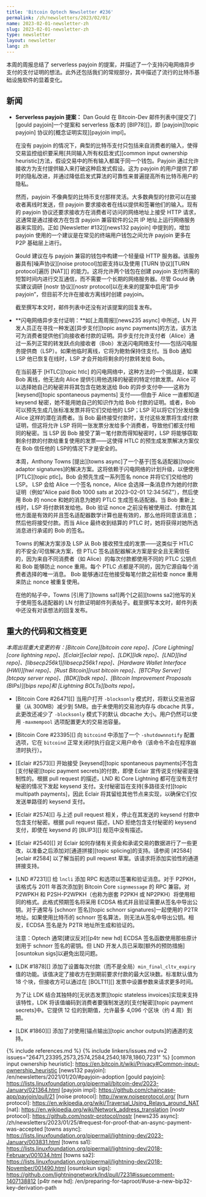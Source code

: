 ```yaml
---
title: 'Bitcoin Optech Newsletter #236'
permalink: /zh/newsletters/2023/02/01/
name: 2023-02-01-newsletter-zh
slug: 2023-02-01-newsletter-zh
type: newsletter
layout: newsletter
lang: zh
---
```

本周的周报总结了 serverless payjoin 的提案，并描述了一个支持闪电网络异步支付的支付证明的想法。此外还包括我们的常规部分，其中描述了流行的比特币基础设施软件的显着变化。

## 新闻

- **<!--serverless-payjoin-proposal-->Serverless payjoin 提案：** Dan Gould 在 Bitcoin-Dev 邮件列表中[提交了][gould payjoin]一个提案和 serverless 版本的 [BIP78][]，即 [payjoin][topic payjoin] 协议的[概念证明实现][payjoin impl]。

    在没有 payjoin 的情况下，典型的比特币支付只包括来自消费者的输入，使得交易监控组织要采用[共同输入所有权启发式][common input ownership heuristic]方法，假设交易中的所有输入都属于同一个钱包。Payjoin 通过允许接收方为支付提供输入来打破这种启发式假设。这为 payjoin 的用户提供了即时的隐私改进，并通过降低启发式算法的可靠性来普遍提高所有比特币用户的隐私。

    然而，payjoin 不像典型的比特币支付那样灵活。大多数典型的付款可以在接收者离线时发送，但 payjoin 要求接收者在线以提供和签署他们的输入。现有的 payjoin 协议还要求接收方在消费者可访问的网络地址上接受 HTTP 请求，这通常是通过接收方在包含 payjoin 兼容软件的公共 IP 地址上运行网络服务器来实现的。正如 [Newsletter #132][news132 payjoin] 中提到的，增加 payjoin 使用的一个建议是在常见的终端用户钱包之间允许 payjoin 更多在 P2P 基础层上进行。

    Gould 建议在与 payjoin 兼容的钱包中构建一个轻量级 HTTP 服务器。该服务器具有[噪声协议][noise protocol]加密支持以及使用 [TURN 协议][TURN protocol]遍历 [NAT][] 的能力。这将允许两个钱包在创建 payjoin 支付所需的短暂时间内进行交互通信，而不需要一个长期的网络服务器。尽管 Gould 确实建议调研 [nostr 协议][nostr protocol]以在未来的提案中启用“异步 payjoin”，但目前不允许在接收方离线时创建 payjoin。

    截至撰写本文时，邮件列表中还没有对该提案的回复发布。

- **<!--ln-async-proof-of-payment-->闪电网络异步支付证明：**如[上周周报][news235 async] 中所述，LN 开发人员正在寻找一种发送[异步支付][topic async payments]的方法，该方法可为消费者提供他们向接收者付款的证明。异步支付允许支付者（Alice）通过一系列正常的转发跃点向接收者（Bob）发送闪电网络支付——包括闪电服务提供商（LSP）。如果他临时离线，它将为鲍勃保持住支付。当 Bob 通知 LSP 他已恢复在线时，LSP 才会开始将剩余的付款转发给 Bob。

    在当前基于 [HTLC][topic htlc] 的闪电网络中，这种方法的一个挑战是，如果 Bob 离线，他无法向 Alice 提供引用他选择的秘密的特定付款发票。Alice 可以选择她自己的秘密并将其包含在她发送给 Bob 的异步支付中——这称为 [keysend][topic spontaneous payments] 支付——但由于 Alice 一直都知道 keysend 秘密，她不能用她自己的知识作为给 Bob 付款的证明。或者，Bob 可以预先生成几张标准发票并将它们交给他的 LSP；LSP 可以将它们分发给像 Alice 这样的潜在消费者。当 Bob 最终接受付款时，支付这些发票将生成付款证明，但这将允许 LSP 将同一张发票分发给多个消费者，导致他们都支付相同的秘密。当 LSP 因 Bob 接受了第一笔付款而得知秘密时，LSP 将能够窃取剩余付款的付款给重复使用的发票——这使得 HTLC 的预生成发票解决方案仅在 Bob 信任他的 LSP的情况下才是安全的。

    本周，Anthony Towns [提出][towns async]了一个基于[签名适配器][topic adaptor signatures]的解决方案。这将依赖于闪电网络的计划升级，以便使用 [PTLC][topic ptlc]。Bob 会预先生成一系列签名 nonce 并将它们交给他的 LSP。 LSP 会给 Alice 一个签名 nonce，Alice 会选择一条消息作为她的付款证明（例如“Alice paid Bob 1000 sats at 2023-02-01 12:34:56Z”），然后使用 Bob 的 nonce 和她的消息为她的 PTLC 生成签名适配器。当 Bob 重新上线时，LSP 将付款转发给他。Bob 验证 nonce 之前没有被使用过、付款在其他方面是有效的并且签名适配器数学计算也是有效的，那么他将同意该消息；然后他将接受付款。而当 Alice 最终收到结算的 PTLC 时，她将获得对她所选消息进行承诺的 Bob 的签名。

    Towns 的解决方案涉及 LSP 从 Bob 接收预生成的发票——这类似于 HTLC 的不安全/可信解决方案，但 PTLC 签名适配器解决方案是安全且无需信任的，因为来自不同消费者（如 Alice）的每次付款都使用不同的 PTLC 公钥点和 Bob 能够防止 nonce 重用。每个 PTLC 点都是不同的，因为它源自每个消费者选择的唯一消息。 Bob 能够通过在他接受每笔付款之前检查 nonce 重用来防止 nonce 被重复使用。

    在他的帖子中，Towns [引用了][towns sa1]两个[之前][towns sa2]他写的关于使用签名适配器的 LN 付款证明邮件列表帖子。截至撰写本文时，邮件列表中还没有对该想法的回复发布。

## 重大的代码和文档变更

*本周出现重大变更的有：[Bitcoin Core][bitcoin core repo]、[Core Lightning][core lightning repo]、[Eclair][eclair repo]、[LDK][ldk repo]、[LND][lnd repo]、[libsecp256k1][libsecp256k1 repo]、[Hardware Wallet Interface (HWI)][hwi repo]、[Rust Bitcoin][rust bitcoin repo]、[BTCPay Server][btcpay server repo]、[BDK][bdk repo]、[Bitcoin Improvement Proposals (BIPs)][bips repo]和 [Lightning BOLTs][bolts repo]。*

- [Bitcoin Core #26471][] 当用户打开 `-blocksonly` 模式时，将默认交易池容量（从 300MB）减少到 5MB。由于未使用的交易池内存与 dbcache 共享，此更改还减少了 `-blocksonly` 模式下的默认 dbcache 大小。用户仍然可以使用 `-maxmempool` 选项配置更大的交易池容量。

- [Bitcoin Core #23395][] 向 `bitcoind` 中添加了一个 `-shutdownnotify` 配置选项，它在 `bitcoind` 正常关闭时执行自定义用户命令（该命令不会在程序崩溃时执行）。

- [Eclair #2573][] 开始接受 [keysend][topic spontaneous payments]不包含[支付秘密][topic payment secrets]的付款，即使 Eclair 宣传说支付秘密是强制性的。根据 pull request 的描述，LND 和 Core Lightning 都可在没有支付秘密的情况下发起 keysend 支付。支付秘密旨在支持[多路径支付][topic multipath payments]，因此 Eclair 将其留给其他节点来实现，以确保它们仅发送单路径的 keysend 支付。

- [Eclair #2574][] 与上述 pull request 相关，停止在其发送的 keysend 付款中包含支付秘密。根据 pull request 描述，LND 拒绝包含支付秘密的 keysend 支付，即使在 keysend 的 [BLIP3][] 规范中没有描述。

- [Eclair #2540][] 对 Eclair 如何存储有关资金和承诺交易的数据进行了一些更改，以准备之后添加对[通道拼接][topic splicing]的支持。请参阅 [#2584][eclair #2584] 以了解当前的 pull request 草案。该请求将添加实验性的通道拼接支持。

- [LND #7231][] 给 `lncli` 添加 RPC 和选项以签署和验证消息。对于 P2PKH，该格式与 2011 年首次添加到 Bitcoin Core `signmessage` 的 RPC 兼容。对 P2WPKH 和 P2SH-P2WPKH（也称为嵌套 P2PKH 或 NP2PKH）将使用相同的格式。此格式预期签名将采用 ECDSA 格式并且验证需要从签名中导出公钥。对于通常与 [schnorr 签名][topic schnorr signatures]一起使用的 P2TR 地址。如果使用比特币的 schnorr 签名算法，则无法从签名中导出公钥。相反，ECDSA 签名是为 P2TR 地址所生成和验证的。

    注意：Optech 通常[建议反对][p4tr new hd] ECDSA 签名函数使用那些原计划用于 schnorr 签名的密钥。但 LND 开发人员已采取[额外的预防措施][osuntokun sigs]以避免出现问题。

- [LDK #1878][] 添加了设置每次付款（而不是全局）`min_final_cltv_expiry` 值的功能。该值决定了接收方在到期前要求付款的最大区块数。标准默认值为 18 个块，但接收方可以通过在 [BOLT11][] 发票中设置参数来请求更多时间。

    为了让 LDK 结合其独特的[无状态发票][topic stateless invoices]实现来支持该特性，LDK 将该值编码到消费者要强制发送的[支付秘密][topic payment secrets]中。它提供 12 位的到期值，允许最多 4,096 个区块（约 4 周）到期。

- [LDK #1860][] 添加了对使用[锚点输出][topic anchor outputs]的通道的支持。

{% include references.md %}
{% include linkers/issues.md v=2 issues="26471,23395,2573,2574,2584,2540,1878,1860,7231" %}
[common input ownership heuristic]: https://en.bitcoin.it/wiki/Privacy#Common-input-ownership_heuristic
[news132 payjoin]: /en/newsletters/2021/01/20/#payjoin-adoption
[gould payjoin]: https://lists.linuxfoundation.org/pipermail/bitcoin-dev/2023-January/021364.html
[payjoin impl]: https://github.com/chaincase-app/payjoin/pull/21
[noise protocol]: http://www.noiseprotocol.org/
[turn protocol]: https://en.wikipedia.org/wiki/Traversal_Using_Relays_around_NAT
[nat]: https://en.wikipedia.org/wiki/Network_address_translation
[nostr protocol]: https://github.com/nostr-protocol/nostr
[news235 async]: /zh/newsletters/2023/01/25/#request-for-proof-that-an-async-payment-was-accepted
[towns async]: https://lists.linuxfoundation.org/pipermail/lightning-dev/2023-January/003831.html
[towns sa1]: https://lists.linuxfoundation.org/pipermail/lightning-dev/2018-February/001034.html
[towns sa2]: https://lists.linuxfoundation.org/pipermail/lightning-dev/2018-November/001490.html
[osuntokun sigs]: https://github.com/lightningnetwork/lnd/pull/7231#issuecomment-1407138812
[p4tr new hd]: /en/preparing-for-taproot/#use-a-new-bip32-key-derivation-path
